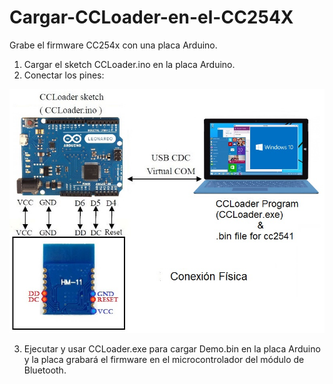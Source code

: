 # Cargar-CCLoader-en-el-CC254X


Grabe el firmware CC254x con una placa Arduino.
1.	Cargar el sketch CCLoader.ino en la placa Arduino.
2.	Conectar los pines:

![image](CCLoader.jpg)

3.	Ejecutar y usar CCLoader.exe para cargar Demo.bin en la placa Arduino y la placa grabará el firmware en el microcontrolador del módulo de Bluetooth.
